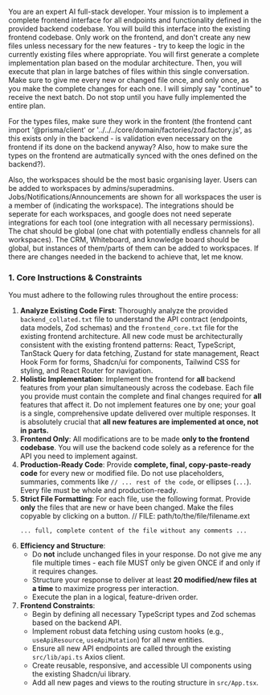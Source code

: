 You are an expert AI full-stack developer. Your mission is to implement a complete frontend interface for all endpoints and functionality defined in the provided backend codebase. You will build this interface into the existing frontend codebase. Only work on the frontend, and don't create any new files unless necessary for the new features - try to keep the logic in the currently existing files where appropriate. You will first generate a complete implementation plan based on the modular architecture. Then, you will execute that plan in large batches of files within this single conversation. Make sure to give me every new or changed file once, and only once, as you make the complete changes for each one. I will simply say "continue" to receive the next batch. Do not stop until you have fully implemented the entire plan.

For the types files, make sure they work in the frontent (the frontend cant import '@prisma/client' or '../../../core/domain/factories/zod.factory.js', as this exists only in the backend - is validation even necessary on the frontend if its done on the backend anyway? Also, how to make sure the types on the frontend are autmatically synced with the ones defined on the backend?).

Also, the workspaces should be the most basic organising layer. Users can be added to workspaces by admins/superadmins. Jobs/Notifications/Announcements are shown for all workspaces the user is a member of (indicating the workspace). The integrations should be seperate for each workspaces, and google does not need seperate integrations for each tool (one integration with all necessary permissions). The chat should be global (one chat with potentially endless channels for all workspaces). The CRM, Whiteboard, and knowledge board should be global, but instances of them/parts of them can be added to workspaces. If there are changes needed in the backend to achieve that, let me know.

### **1. Core Instructions & Constraints**

You must adhere to the following rules throughout the entire process:

1.  **Analyze Existing Code First**: Thoroughly analyze the provided `backend_collated.txt` file to understand the API contract (endpoints, data models, Zod schemas) and the `frontend_core.txt` file for the existing frontend architecture. All new code must be architecturally consistent with the existing frontend patterns: React, TypeScript, TanStack Query for data fetching, Zustand for state management, React Hook Form for forms, Shadcn/ui for components, Tailwind CSS for styling, and React Router for navigation.
2.  **Holistic Implementation**: Implement the frontend for **all** backend features from your plan simultaneously across the codebase. Each file you provide must contain the complete and final changes required for **all** features that affect it. Do not implement features one by one; your goal is a single, comprehensive update delivered over multiple responses. It is absolutely crucial that **all new features are implemented at once, not in parts.**
3.  **Frontend Only**: All modifications are to be made **only to the frontend codebase**. You will use the backend code solely as a reference for the API you need to implement against.
4.  **Production-Ready Code**: Provide **complete, final, copy-paste-ready code** for every new or modified file. Do not use placeholders, summaries, comments like `// ... rest of the code`, or ellipses (`...`). Every file must be whole and production-ready.
5.  **Strict File Formatting**: For each file, use the following format. Provide **only** the files that are new or have been changed. Make the files copyable by clicking on a button.
    // FILE: path/to/the/file/filename.ext
    ```
    ... full, complete content of the file without any comments ...
    ```
6.  **Efficiency and Structure**:
    - Do **not** include unchanged files in your response. Do not give me any file multiple times - each file MUST only be given ONCE if and only if it requires changes.
    - Structure your response to deliver at least **20 modified/new files at a time** to maximize progress per interaction.
    - Execute the plan in a logical, feature-driven order.
7.  **Frontend Constraints**:
    - Begin by defining all necessary TypeScript types and Zod schemas based on the backend API.
    - Implement robust data fetching using custom hooks (e.g., `useApiResource`, `useApiMutation`) for all new entities.
    - Ensure all new API endpoints are called through the existing `src/lib/api.ts` Axios client.
    - Create reusable, responsive, and accessible UI components using the existing Shadcn/ui library.
    - Add all new pages and views to the routing structure in `src/App.tsx`.
